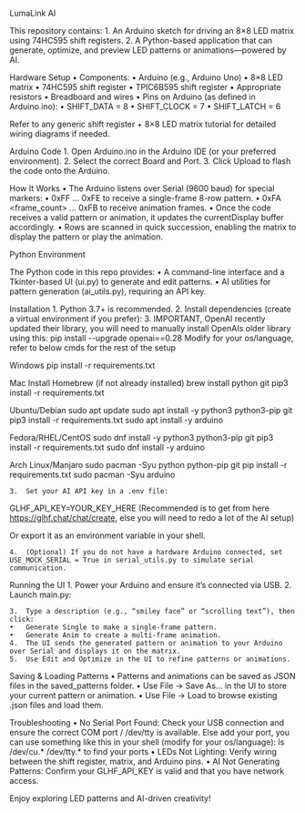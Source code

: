 LumaLink AI

This repository contains:
	1.	An Arduino sketch for driving an 8×8 LED matrix using 74HC595 shift registers.
	2.	A Python-based application that can generate, optimize, and preview LED patterns or animations—powered by AI.

Hardware Setup
	•	Components:
	•	Arduino (e.g., Arduino Uno)
	•	8×8 LED matrix
	•	74HC595 shift register
	•	TPIC6B595 shift register
	•	Appropriate resistors
	•	Breadboard and wires
	•	Pins on Arduino (as defined in Arduino.ino):
	•	SHIFT_DATA = 8
	•	SHIFT_CLOCK = 7
	•	SHIFT_LATCH = 6

Refer to any generic shift register + 8×8 LED matrix tutorial for detailed wiring diagrams if needed.

Arduino Code
	1.	Open Arduino.ino in the Arduino IDE (or your preferred environment).
	2.	Select the correct Board and Port.
	3.	Click Upload to flash the code onto the Arduino.

How It Works
	•	The Arduino listens over Serial (9600 baud) for special markers:
	•	0xFF ... 0xFE to receive a single-frame 8-row pattern.
	•	0xFA <frame_count> ... 0xFB to receive animation frames.
	•	Once the code receives a valid pattern or animation, it updates the currentDisplay buffer accordingly.
	•	Rows are scanned in quick succession, enabling the matrix to display the pattern or play the animation.

Python Environment

The Python code in this repo provides:
	•	A command-line interface and a Tkinter-based UI (ui.py) to generate and edit patterns.
	•	AI utilities for pattern generation (ai_utils.py), requiring an API key.

Installation
	1.	Python 3.7+ is recommended.
	2.	Install dependencies (create a virtual environment if you prefer):
  3.  IMPORTANT, OpenAI recently updated their library, you will need to manually install OpenAIs older library using this:
  pip install --upgrade openai==0.28
  Modify for your os/language, refer to below cmds for the rest of the setup

Windows
pip install -r requirements.txt

Mac
Install Homebrew (if not already installed)
brew install python git
pip3 install -r requirements.txt

Ubuntu/Debian
sudo apt update
sudo apt install -y python3 python3-pip git
pip3 install -r requirements.txt
sudo apt install -y arduino

Fedora/RHEL/CentOS
sudo dnf install -y python3 python3-pip git
pip3 install -r requirements.txt
sudo dnf install -y arduino

Arch Linux/Manjaro
sudo pacman -Syu python python-pip git
pip install -r requirements.txt
sudo pacman -Syu arduino


	3.	Set your AI API key in a .env file:

GLHF_API_KEY=YOUR_KEY_HERE
(Recommended is to get from here https://glhf.chat/chat/create, else you will need to redo a lot of the AI setup)

Or export it as an environment variable in your shell.

	4.	(Optional) If you do not have a hardware Arduino connected, set USE_MOCK_SERIAL = True in serial_utils.py to simulate serial communication.

Running the UI
	1.	Power your Arduino and ensure it’s connected via USB.
	2.	Launch main.py:


	3.	Type a description (e.g., “smiley face” or “scrolling text”), then click:
	•	Generate Single to make a single-frame pattern.
	•	Generate Anim to create a multi-frame animation.
	4.	The UI sends the generated pattern or animation to your Arduino over Serial and displays it on the matrix.
	5.	Use Edit and Optimize in the UI to refine patterns or animations.

Saving & Loading Patterns
	•	Patterns and animations can be saved as JSON files in the saved_patterns folder.
	•	Use File -> Save As… in the UI to store your current pattern or animation.
	•	Use File -> Load to browse existing .json files and load them.

Troubleshooting
	•	No Serial Port Found: Check your USB connection and ensure the correct COM port / /dev/tty is available. Else add your port, you can use something like this in your shell (modify for your os/language):
  ls /dev/cu.* /dev/tty.*
  to find your ports
	•	LEDs Not Lighting: Verify wiring between the shift register, matrix, and Arduino pins.
	•	AI Not Generating Patterns: Confirm your GLHF_API_KEY is valid and that you have network access.

Enjoy exploring LED patterns and AI-driven creativity!